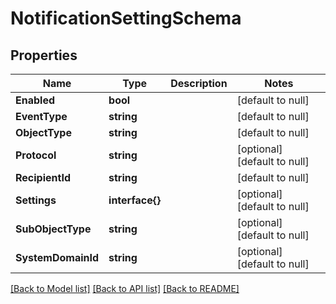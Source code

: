 # NotificationSettingSchema

## Properties
Name | Type | Description | Notes
------------ | ------------- | ------------- | -------------
**Enabled** | **bool** |  | [default to null]
**EventType** | **string** |  | [default to null]
**ObjectType** | **string** |  | [default to null]
**Protocol** | **string** |  | [optional] [default to null]
**RecipientId** | **string** |  | [default to null]
**Settings** | **interface{}** |  | [optional] [default to null]
**SubObjectType** | **string** |  | [optional] [default to null]
**SystemDomainId** | **string** |  | [optional] [default to null]

[[Back to Model list]](../README.md#documentation-for-models) [[Back to API list]](../README.md#documentation-for-api-endpoints) [[Back to README]](../README.md)


